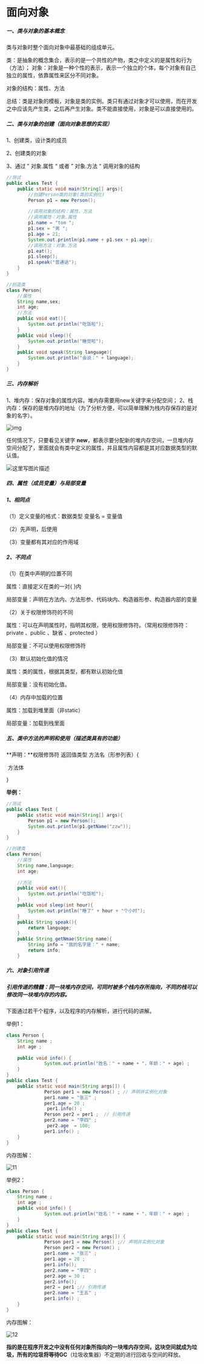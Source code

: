 # 面向对象



<!--Java类及类的成员：属性、方法、构造器；代码块、内部类-->

<!--面向对象三大特征：封装性、继承性、多态性-->

<!--（1）封装：保护内部的操作不被破坏；-->
<!--（2）继承：在原本的基础之上继续进行扩充；-->
<!--（3）多态：在一个指定的范围之内进行概念的转换。-->



##### 一、类与对象的基本概念

类与对象时整个面向对象中最基础的组成单元。

类：是抽象的概念集合，表示的是一个共性的产物，类之中定义的是属性和行为（方法）；
对象：对象是一种个性的表示，表示一个独立的个体，每个对象有自己独立的属性，依靠属性来区分不同对象。

对象的结构：属性、方法

总结：类是对象的模板，对象是类的实例。类只有通过对象才可以使用，而在开发之中应该先产生类，之后再产生对象。类不能直接使用，对象是可以直接使用的。

<!--如果创建了一个类的多个对象，则每个对象都独立的拥有一套类的属性。（非static的）-->

<!--意味着如果我们修改一个对象的属性a，则不影响另外一个对象属性a的值。-->



##### 二、类与对象的创建（面向对象思想的实现）

1、创建类，设计类的成员

2、创建类的对象

3、通过 ” 对象.属性 “ 或者 ” 对象.方法 “ 调用对象的结构

```java
//测试
public class Test {
	public static void main(String[] args){
		//创建Person类的对象(类的实例化)
		Person p1 = new Person();
        
		//调用对象的结构：属性、方法
		//调用属性：对象.属性
		p1.name = "tom ";
		p1.sex = "男 ";
		p1.age = 21;
		System.out.println(p1.name + p1.sex + p1.age);
		//调用方法：对象.方法
		p1.eat();
		p1.sleep();
		p1.speak("普通话");
	}
}

//创造类
class Person{
	//属性
	String name,sex;
	int age;
	//方法
	public void eat(){
		System.out.println("吃饭啦");
	}
	public void sleep(){
		System.out.println("睡觉啦");
	}
	public void speak(String language){
		System.out.println("会说：" + language);
	}
}
```

##### 三、内存解析

1、堆内存：保存对象的属性内容。堆内存需要用new关键字来分配空间；
2、栈内存：保存的是堆内存的地址（为了分析方便，可以简单理解为栈内存保存的是对象的名字）。

![img](https://img-blog.csdn.net/20161006184734926)

任何情况下，只要看见关键字 **new**，都表示要分配新的堆内存空间，一旦堆内存空间分配了，里面就会有类中定义的属性，并且属性内容都是其对应数据类型的默认值。



![这里写图片描述](https://img-blog.csdn.net/20161006190108912)

##### 四、属性（成员变量）与局部变量

##### 1、相同点

（1）定义变量的格式：数据类型 变量名 = 变量值

（2）先声明，后使用

（3）变量都有其对应的作用域

##### 2、不同点

（1）在类中声明的位置不同

属性：直接定义在类的一对{ }内

局部变量：声明在方法内、方法形参、代码块内、构造器形参、构造器内部的变量

（2）关于权限修饰符的不同

属性：可以在声明属性时，指明其权限，使用权限修饰符。（常用权限修饰符：private 、public 、缺省 、protected  ）

局部变量：不可以使用权限修饰符

（3）默认初始化值的情况

属性：类的属性，根据其类型，都有默认初始化值

<!--整型：0 、浮点型：0.0 、字符型：0 、布尔型：false 、-->

<!--引用数据类型（类 、数组、接口）：null-->

局部变量：没有初始化值。

<!--意味着，我们在调用局部变量的时候一定先显式赋值。特别的，形参在调用时赋值即可。-->

（4）内存中加载的位置

属性：加载到堆里面（非static）

局部变量：加载到栈里面

##### 五、类中方法的声明和使用（描述类具有的功能）

**声明：**权限修饰符	返回值类型	方法名（形参列表）{

​						方法体

}	

**举例：**

```java
//测试
public class Test {
	public static void main(String[] args){
		Person p1 = new Person();
		System.out.println(p1.getName("zzw"));
	}
}

//创建类
class Person{
	//属性
	String name,language;
	int age;
    
	//方法
	public void eat(){
		System.out.println("吃饭啦");
	}
	public void sleep(int hour){
		System.out.println("睡了" + hour + "个小时");
	}
	public String speak(){
		return language;
	}
    public String getNmae(String name){
        String info = "我的名字是：" + name;
        return info;
    }
```





##### 六、对象引用传递

##### 引用传递的精髓：同一块堆内存空间，可同时被多个栈内存所指向，不同的栈可以修改同一块堆内存的内容。

下面通过若干个程序，以及程序的内存解析，进行代码的讲解。

举例1：

```java
class Person {     
    String name ;
    int age ;
    
    public void info() {        
              System.out.println("姓名：" + name + "，年龄：" + age) ;
    }
}
public class Test {
    public static void main(String args[]) {
              Person per1 = new Person() ; // 声明并实例化对象
              per1.name = "张三" ;
              per1.age = 20 ;
      		   per1.info() ;
              Person per2 = per1 ;  // 引用传递
              per2.name = "李四" ;
        	   per2.age  = 100;
              per1.info() ;
    }
}
```



内存图解：

![11](https://img-blog.csdn.net/20161006193408017)

举例2：

```java
class Person {
    String name ;
    int age ;
    public void info() {
              System.out.println("姓名：" + name + "，年龄：" + age) ;
    }
}
public class Test {
    public static void main(String args[]) {
              Person per1 = new Person() ;// 声明并实例化对象
              Person per2 = new Person() ;
              per1.name = "张三" ;
              per1.age = 20 ;
              per1.info();
              per2.name = "李四" ;
              per2.age = 30 ;
              per2.info();
              per2 = per1 ;// 引用传递
              per2.name = "王五" ;
              per1.info() ;
    }
}
```

内存图解：

![12](https://img-blog.csdn.net/20161006204410112)

**<!--垃圾：-->**指的是在程序开发之中没有任何对象所指向的一块堆内存空间，这块空间就成为垃圾，所有的垃圾将等待**GC**（垃圾收集器）不定期的进行回收与空间的释放。



















